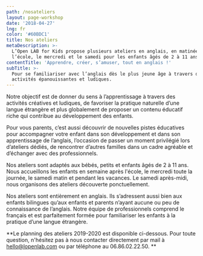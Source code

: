 ```yaml
---
path: /nosateliers
layout: page-workshop
date: '2018-04-27'
lng: fr
color: '#60BDC1'
title: Nos ateliers
metaDescription: >-
  L’Open LAB for Kids propose plusieurs ateliers en anglais, en matinée, après
  l’école, le mercredi et le samedi pour les enfants âgés de 2 à 11 ans.
contentTitle: 'Apprendre, créer, s’amuser, tout en anglais !'
subTitle: >-
  Pour se familiariser avec l’anglais dès le plus jeune âge à travers des
  activités épanouissantes et ludiques.
---
```

Notre objectif est de donner du sens à l’apprentissage à travers des activités créatives et ludiques, de favoriser la pratique naturelle d’une langue étrangère et plus globalement de proposer un contenu éducatif riche qui contribue au développement des enfants.

Pour vous parents, c’est aussi découvrir de nouvelles pistes éducatives pour accompagner votre enfant dans son développement et dans son apprentissage de l’anglais, l’occasion de passer un moment privilégié lors d’ateliers dédiés, de rencontrer d’autres familles dans un cadre agréable et d’échanger avec des professionnels.

Nos ateliers sont adaptés aux bébés, petits et enfants âgés de 2 à 11 ans. Nous accueillons les enfants en semaine après l'école, le mercredi toute la journée, le samedi matin et pendant les vacances. Le samedi après-midi, nous organisons des ateliers découverte ponctuellement.  

Nos ateliers sont entièrement en anglais. Ils s’adressent aussi bien aux enfants bilingues qu’aux enfants et parents n’ayant aucune ou peu de connaissance de l’anglais. Notre équipe de professionnels comprend le français et est parfaitement formée pour familiariser les enfants à la pratique d’une langue étrangère.

**Le planning des ateliers 2019-2020 est disponible ci-dessous. Pour toute question, n'hésitez pas à nous contacter directement par mail à hello@lopenlab.com ou par téléphone au 06.86.02.22.50. **
